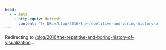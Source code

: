 ```yaml
---
head:
  - - meta
    - http-equiv: Refresh
      content: "0; URL=/blog/2016/the-repetitive-and-boring-history-of-visualization"
---
```


Redirecting to <a href="/blog/2016/the-repetitive-and-boring-history-of-visualization">/blog/2016/the-repetitive-and-boring-history-of-visualization</a>…